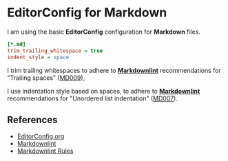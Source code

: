 # EditorConfig for Markdown

I am using the basic **EditorConfig** configuration for **Markdown** files.

```INI
[*.md]
trim_trailing_whitespace = true
indent_style = space
```

I trim trailing whitespaces to adhere to [**Markdownlint**](https://github.com/markdownlint/markdownlint) recommendations for "Trailing spaces" ([MD009](https://github.com/markdownlint/markdownlint/blob/master/docs/RULES.md#md009---trailing-spaces)),

I use indentation style based on spaces, to adhere to [**Markdownlint**](https://github.com/markdownlint/markdownlint) recommendations for "Unordered list indentation" ([MD007](https://github.com/markdownlint/markdownlint/blob/master/docs/RULES.md#md007---unordered-list-indentation)).

## References

- [EditorConfig.org](https://editorconfig.org/)
- [Markdownlint](https://github.com/markdownlint/markdownlint)
- [Markdownlint Rules](https://github.com/markdownlint/markdownlint/blob/master/docs/RULES.md)
